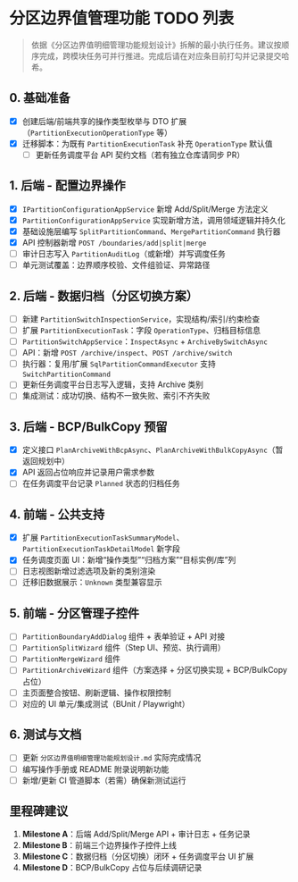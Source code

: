 # 分区边界值管理功能 TODO 列表

> 依据《分区边界值明细管理功能规划设计》拆解的最小执行任务。建议按顺序完成，跨模块任务可并行推进。完成后请在对应条目前打勾并记录提交哈希。

## 0. 基础准备
- [x] 创建后端/前端共享的操作类型枚举与 DTO 扩展（`PartitionExecutionOperationType` 等）
- [x] 迁移脚本：为既有 `PartitionExecutionTask` 补充 `OperationType` 默认值
    - [ ] 更新任务调度平台 API 契约文档（若有独立仓库请同步 PR）

## 1. 后端 - 配置边界操作
- [x] `IPartitionConfigurationAppService` 新增 Add/Split/Merge 方法定义
- [x] `PartitionConfigurationAppService` 实现新增方法，调用领域逻辑并持久化
- [x] 基础设施层编写 `SplitPartitionCommand`、`MergePartitionCommand` 执行器
- [x] API 控制器新增 `POST /boundaries/add|split|merge`
- [ ] 审计日志写入 `PartitionAuditLog`（或新增）并写调度任务
- [ ] 单元测试覆盖：边界顺序校验、文件组验证、异常路径

## 2. 后端 - 数据归档（分区切换方案）
- [ ] 新建 `PartitionSwitchInspectionService`，实现结构/索引/约束检查
- [ ] 扩展 `PartitionExecutionTask`：字段 `OperationType`、归档目标信息
- [ ] `PartitionSwitchAppService`：`InspectAsync` + `ArchiveBySwitchAsync`
- [ ] API：新增 `POST /archive/inspect`、`POST /archive/switch`
- [ ] 执行器：复用/扩展 `SqlPartitionCommandExecutor` 支持 `SwitchPartitionCommand`
- [ ] 更新任务调度平台日志写入逻辑，支持 Archive 类别
- [ ] 集成测试：成功切换、结构不一致失败、索引不齐失败

## 3. 后端 - BCP/BulkCopy 预留
- [x] 定义接口 `PlanArchiveWithBcpAsync`、`PlanArchiveWithBulkCopyAsync`（暂返回规划中）
- [x] API 返回占位响应并记录用户需求参数
- [ ] 在任务调度平台记录 `Planned` 状态的归档任务

## 4. 前端 - 公共支持
- [x] 扩展 `PartitionExecutionTaskSummaryModel`、`PartitionExecutionTaskDetailModel` 新字段
- [x] 任务调度页面 UI：新增“操作类型”“归档方案”“目标实例/库”列
- [ ] 日志视图新增过滤选项及新的类别渲染
- [ ] 迁移旧数据展示：`Unknown` 类型兼容显示

## 5. 前端 - 分区管理子控件
- [ ] `PartitionBoundaryAddDialog` 组件 + 表单验证 + API 对接
- [ ] `PartitionSplitWizard` 组件（Step UI、预览、执行调用）
- [ ] `PartitionMergeWizard` 组件
- [ ] `PartitionArchiveWizard` 组件（方案选择 + 分区切换实现 + BCP/BulkCopy 占位）
- [ ] 主页面整合按钮、刷新逻辑、操作权限控制
- [ ] 对应的 UI 单元/集成测试（BUnit / Playwright）

## 6. 测试与文档
- [ ] 更新 `分区边界值明细管理功能规划设计.md` 实际完成情况
- [ ] 编写操作手册或 README 附录说明新功能
- [ ] 新增/更新 CI 管道脚本（若需）确保新测试运行

## 里程碑建议
1. **Milestone A**：后端 Add/Split/Merge API + 审计日志 + 任务记录
2. **Milestone B**：前端三个边界操作子控件上线
3. **Milestone C**：数据归档（分区切换）闭环 + 任务调度平台 UI 扩展
4. **Milestone D**：BCP/BulkCopy 占位与后续调研记录
